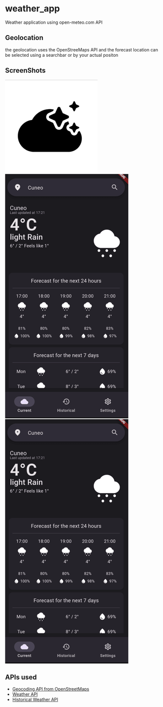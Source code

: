 # weather_app

Weather application using open-meteo.com API

## Geolocation
the geolocation uses the OpenStreeMaps API and the forecast location can be selected using a searchbar
or by your actual positon

## ScreenShots
![app icon](/images/app_icon.png)
![Current Weather](/images/current_weather.png)
![Current Weather](/images/current_weather.png)



## APIs used
- [Geocoding API from OpenStreetMaps](https://nominatim.org)
- [Weather API](https://open-meteo.com/)
- [Historical Weather API](https://archive-api.open-meteo.com)
